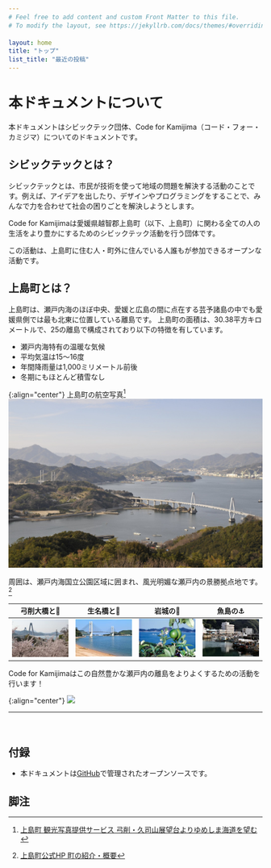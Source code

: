 ```yaml
---
# Feel free to add content and custom Front Matter to this file.
# To modify the layout, see https://jekyllrb.com/docs/themes/#overriding-theme-defaults

layout: home
title: "トップ"
list_title: "最近の投稿"
---
```


# 本ドキュメントについて
本ドキュメントはシビックテック団体、Code for Kamijima（コード・フォー・カミジマ）についてのドキュメントです。

## シビックテックとは？
シビックテックとは、市民が技術を使って地域の問題を解決する活動のことです。例えば、アイデアを出したり、デザインやプログラミングをすることで、みんなで力を合わせて社会の困りごとを解決しようとします。

Code for Kamijimaは愛媛県越智郡上島町（以下、上島町）に関わる全ての人の生活をより豊かにするためのシビックテック活動を行う団体です。 

この活動は、上島町に住む人・町外に住んでいる人誰もが参加できるオープンな活動です。

## 上島町とは？
上島町は、瀬戸内海のほぼ中央、愛媛と広島の間に点在する芸予諸島の中でも愛媛県側では最も北東に位置している離島です。
上島町の面積は、30.38平方キロメートルで、25の離島で構成されており以下の特徴を有しています。

- 瀬戸内海特有の温暖な気候
- 平均気温は15～16度
- 年間降雨量は1,000ミリメートル前後
- 冬期にもほとんど積雪なし

{:align="center"}
上島町の航空写真[^1]
![上島町の航空写真](assets/yuge-yumeshimakaido.jpg)

周囲は、瀬戸内海国立公園区域に囲まれ、風光明媚な瀬戸内の景勝拠点地です。[^2]

弓削大橋と🌸 | 生名橋と🌊 | 岩城の🍋 | 魚島の⚓️
--- | --- | --- | ---
![](assets/yuge-sakura.jpeg) | ![](assets/ikina-bridge.jpeg) | ![](assets/iwagi-lemon.jpeg) | ![](assets/uoshima-gyoko.jpeg)

Code for Kamijimaはこの自然豊かな瀬戸内の離島をよりよくするための活動を行います！

{:align="center"}
![](favicon.ico)

---
　　
## 付録
- 本ドキュメントは[GitHub](https://github.com/atsuki-seo/my-dummy-site)で管理されたオープンソースです。

## 脚注
[^1]: [上島町 観光写真提供サービス 弓削・久司山展望台よりゆめしま海道を望む](https://flic.kr/p/rjCRoU)
[^2]: [上島町公式HP 町の紹介・概要](https://www.town.kamijima.lg.jp/soshiki/4/37.html)
